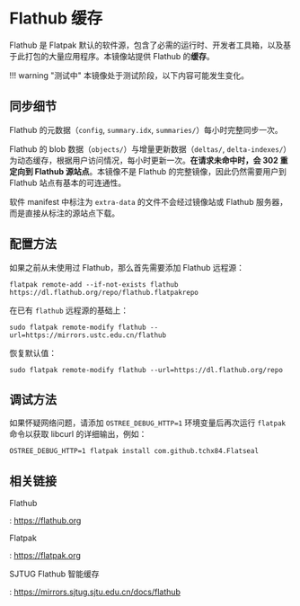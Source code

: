 # Flathub 缓存

Flathub 是 Flatpak 默认的软件源，包含了必需的运行时、开发者工具箱，以及基于此打包的大量应用程序。本镜像站提供 Flathub 的**缓存**。

!!! warning "测试中"
    本镜像处于测试阶段，以下内容可能发生变化。

## 同步细节

Flathub 的元数据（`config`, `summary.idx`, `summaries/`）每小时完整同步一次。

Flathub 的 blob 数据（`objects/`）与增量更新数据（`deltas/`, `delta-indexes/`）为动态缓存，根据用户访问情况，每小时更新一次。**在请求未命中时，会 302 重定向到 Flathub 源站点**。本镜像不是 Flathub 的完整镜像，因此仍然需要用户到 Flathub 站点有基本的可连通性。

软件 manifest 中标注为 `extra-data` 的文件不会经过镜像站或 Flathub 服务器，而是直接从标注的源站点下载。

## 配置方法

如果之前从未使用过 Flathub，那么首先需要添加 Flathub 远程源：

```shell
flatpak remote-add --if-not-exists flathub https://dl.flathub.org/repo/flathub.flatpakrepo
```

在已有 `flathub` 远程源的基础上：

```shell
sudo flatpak remote-modify flathub --url=https://mirrors.ustc.edu.cn/flathub
```

恢复默认值：

```shell
sudo flatpak remote-modify flathub --url=https://dl.flathub.org/repo
```

## 调试方法

如果怀疑网络问题，请添加 `OSTREE_DEBUG_HTTP=1` 环境变量后再次运行 `flatpak` 命令以获取 libcurl 的详细输出，例如：

```shell
OSTREE_DEBUG_HTTP=1 flatpak install com.github.tchx84.Flatseal
```

## 相关链接

Flathub

:   <https://flathub.org>

Flatpak

:   <https://flatpak.org>

SJTUG Flathub 智能缓存

:   <https://mirrors.sjtug.sjtu.edu.cn/docs/flathub>
